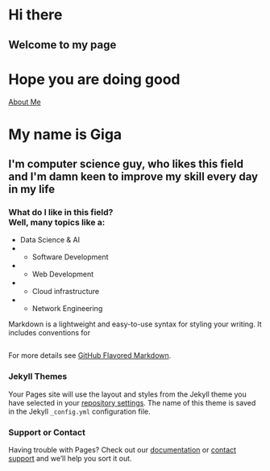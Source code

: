 # Hi there 
## Welcome to my page
# Hope you are doing good

[About Me](./aboutme)


# My name is Giga 
## I'm computer science guy, who likes this field and I'm damn keen to improve my skill every day in my life 


### What do I like in this field? <br>Well, many topics like a: 
* Data Science & AI 
* * Software Development 
* * Web Development 
* * Cloud infrastructure 
* * Network Engineering

Markdown is a lightweight and easy-to-use syntax for styling your writing. It includes conventions for

```markdownle and scalable social and technical systems to create impact.
```

For more details see [GitHub Flavored Markdown](https://guides.github.com/features/mastering-markdown/).

### Jekyll Themes

Your Pages site will use the layout and styles from the Jekyll theme you have selected in your [repository settings](https://github.com/wikicrafter/wikicrafter/settings). The name of this theme is saved in the Jekyll `_config.yml` configuration file.

### Support or Contact

Having trouble with Pages? Check out our [documentation](https://docs.github.com/categories/github-pages-basics/) or [contact support](https://support.github.com/contact) and we’ll help you sort it out.
